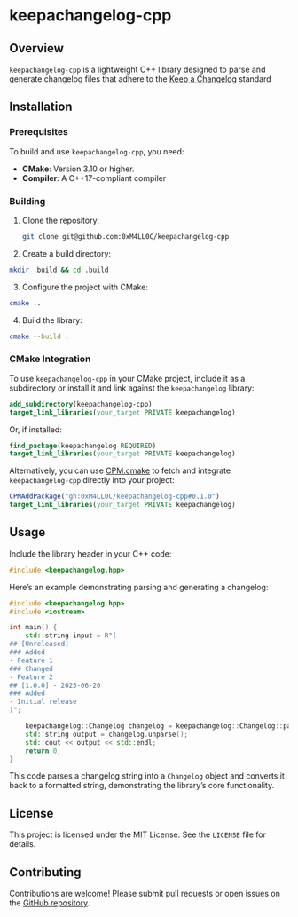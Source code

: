 # keepachangelog-cpp

## Overview

`keepachangelog-cpp` is a lightweight C++ library designed to parse and generate
changelog files that adhere to the [Keep a Changelog](https://keepachangelog.com/)
standard

## Installation

### Prerequisites

To build and use `keepachangelog-cpp`, you need:
- **CMake**: Version 3.10 or higher.
- **Compiler**: A C++17-compliant compiler

### Building

1. Clone the repository:
   ```bash
   git clone git@github.com:0xM4LL0C/keepachangelog-cpp
   ```

2. Create a build directory:
  ```bash
  mkdir .build && cd .build
  ```

3. Configure the project with CMake:
  ```bash
  cmake ..
  ```

4. Build the library:
  ```bash
  cmake --build .
  ```

### CMake Integration

To use `keepachangelog-cpp` in your CMake project, include it as a subdirectory or install it and link
against the `keepachangelog` library:

```cmake
add_subdirectory(keepachangelog-cpp)
target_link_libraries(your_target PRIVATE keepachangelog)
```

Or, if installed:

```cmake
find_package(keepachangelog REQUIRED)
target_link_libraries(your_target PRIVATE keepachangelog)
```

Alternatively, you can use [CPM.cmake](https://github.com/cpm-cmake/CPM.cmake) to fetch and integrate
`keepachangelog-cpp` directly into your project:

```cmake
CPMAddPackage("gh:0xM4LL0C/keepachangelog-cpp#0.1.0")
target_link_libraries(your_target PRIVATE keepachangelog)
```
## Usage

Include the library header in your C++ code:
```cpp
#include <keepachangelog.hpp>
```

Here’s an example demonstrating parsing and generating a changelog:
```cpp
#include <keepachangelog.hpp>
#include <iostream>

int main() {
    std::string input = R"(
## [Unreleased]
### Added
- Feature 1
### Changed
- Feature 2
## [1.0.0] - 2025-06-20
### Added
- Initial release
)";

    keepachangelog::Changelog changelog = keepachangelog::Changelog::parse(input);
    std::string output = changelog.unparse();
    std::cout << output << std::endl;
    return 0;
}
```

This code parses a changelog string into a `Changelog` object and converts it
back to a formatted string, demonstrating the library’s core functionality.

## License

This project is licensed under the MIT License. See the `LICENSE` file for details.

## Contributing

Contributions are welcome! Please submit pull requests or open issues on the
[GitHub repository](https://github.com/0xM4LL0C/keepachangelog-cpp).
